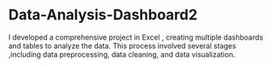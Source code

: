 # Data-Analysis-Dashboard2
I developed a comprehensive project in Excel , creating multiple dashboards and tables to analyze the data. This process involved several stages ,including data preprocessing, data cleaning, and data visualization.
